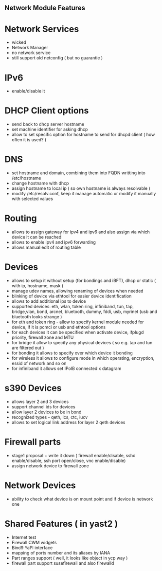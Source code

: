 Network Module Features
-----------------------

Network Services
======================

- wicked
- Network Manager
- no network service
- still support old netconfig ( but no guarantie )

IPv6
==============

- enable/disable it

DHCP Client options
====================

- send back to dhcp server hostname
- set machine identifier for asking dhcp
- allow to set specific option for hostname to send for dhcpd client ( how often it is used? )

DNS
===================

- set hostname and domain, combining them into FQDN writting into /etc/hostname
- change hostname with dhcp
- assign hostname to local ip ( so own hostname is always resolvable )
- modify /etc/resolv.conf, keep it manage automatic or modify it manually with selected values

Routing
=========

- allows to assign gateway for ipv4 and ipv6 and also assign via which device it can be reached
- allows to enable ipv4 and ipv6 forwarding
- allows manual edit of routing table


Devices
=======

- allows to setup it without setup (for bondings and iBFT), dhcp or static ( with ip, hostname, mask )
- manage udev names, allowing renaming of devices when needed
- blinking of device via ethtool for easier device identification
- allows to add additional ips to device
- supported devices: eth, wlan, token ring, infiniband, tun, tap, bridge,vlan, bond, arcnet, bluetooth, dummy, fddi, usb, myrinet (usb and bluetooth looks strange )
- for eth and token ring - allow to specify kernel module needed for device, if it is pcmci or usb and ethtool options
- for each devices it can be specified when activate device, ifplugd priority, firewall zone and MTU
- for bridge it allow to specify any physical devices ( so e.g. tap and tun are filtered out )
- for bonding it allows to specify over which device it bonding
- for wireless it allows to configure mode in which operating, encryption, essid of network and so on
- for infiniband it allows set IPoIB connected x datagram


s390 Devices
============

- allows layer 2 and 3 devices
- support channel ids for devices
- allow layer 2 devices to be in bond
- recognized types - qeth, lcs, ctc, iucv
- allows to set logical link address for layer 2 qeth devices

Firewall parts
==============

- stage1 proposal + write it down ( firewall enable/disable, sshd enable/disable, ssh port open/close, vnc enable/disable)
- assign network device to firewall zone

Network Devices
===============

- ability to check what device is on mount point and if device is network one


Shared Features ( in yast2 )
============================

- Internet test
- Firewall CWM widgets
- Bind9 YaPI interface
- mapping of ports number and its aliases by IANA
- Part ranges support ( well, it looks like object in ycp way )
- firewall part support susefirewall and also firewalld
